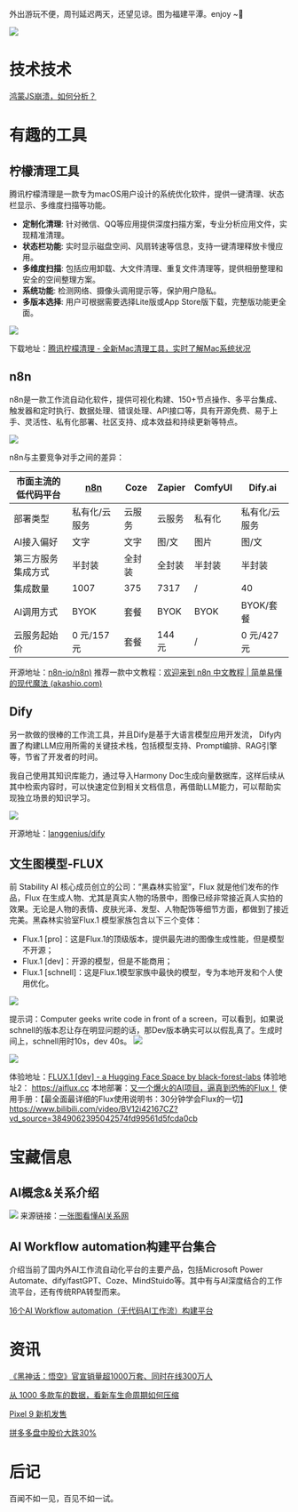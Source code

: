 外出游玩不便，周刊延迟两天，还望见谅。图为福建平潭。enjoy ~🙂

![](https://i.imgur.com/NQzujl7.jpeg)

# 技术技术

[鸿蒙JS崩溃，如何分析？](https://mp.weixin.qq.com/s/fbrynQBeqOXHzUYuqAVrnQ)
# 有趣的工具

## 柠檬清理工具

腾讯柠檬清理是一款专为macOS用户设计的系统优化软件，提供一键清理、状态栏显示、多维度扫描等功能。
- **定制化清理**: 针对微信、QQ等应用提供深度扫描方案，专业分析应用文件，实现精准清理。
- **状态栏功能**: 实时显示磁盘空间、风扇转速等信息，支持一键清理释放卡慢应用。
- **多维度扫描**: 包括应用卸载、大文件清理、重复文件清理等，提供相册整理和安全的空间整理方案。
- **系统功能**: 检测网络、摄像头调用提示等，保护用户隐私。
- **多版本选择**: 用户可根据需要选择Lite版或App Store版下载，完整版功能更全面。

![](https://i.imgur.com/VjqTh16.png)

下载地址：[腾讯柠檬清理 - 全新Mac清理工具，实时了解Mac系统状况 ](https://lemon.qq.com/)

## n8n

n8n是一款工作流自动化软件，提供可视化构建、150+节点操作、多平台集成、触发器和定时执行、数据处理、错误处理、API接口等，具有开源免费、易于上手、灵活性、私有化部署、社区支持、成本效益和持续更新等特点。

![](https://i.imgur.com/0qpNiBT.png)

n8n与主要竞争对手之间的差异：

| **市面主流的低代码平台** | **[n8n](https://n8n.partnerlinks.io/5ke1e3gdv6jj)** | **Coze** | **Zapier** | **ComfyUI** | **Dify.ai** |
| -------------- | --------------------------------------------------- | -------- | ---------- | ----------- | ----------- |
| 部署类型           | 私有化/云服务                                             | 云服务      | 云服务        | 私有化         | 私有化/云服务     |
| AI接入偏好         | 文字                                                  | 文字       | 图/文        | 图片          | 图/文         |
| 第三方服务集成方式      | 半封装                                                 | 全封装      | 全封装        | 半封装         | 半封装         |
| 集成数量           | 1007                                                | 375      | 7317       | /           | 40          |
| AI调用方式         | BYOK                                                | 套餐       | BYOK       | BYOK        | BYOK/套餐     |
| 云服务起始价         | 0 元/157 元                                           | 套餐       | 144 元      | /           | 0 元/427 元   |
开源地址：[n8n-io/n8n)](https://github.com/n8n-io/n8n)
推荐一款中文教程：[欢迎来到 n8n 中文教程 | 简单易懂的现代魔法 (akashio.com)](https://n8n.akashio.com/welcome)
## Dify

另一款做的很棒的工作流工具，并且Dify是基于大语言模型应用开发流， Dify内置了构建LLM应用所需的关键技术栈，包括模型支持、Prompt编排、RAG引擎等，节省了开发者的时间。

我自己使用其知识库能力，通过导入Harmony Doc生成向量数据库，这样后续从其中检索内容时，可以快速定位到相关文档信息，再借助LLM能力，可以帮助实现独立场景的知识学习。

![](https://i.imgur.com/WL37Uqb.png)

开源地址：[langgenius/dify](https://github.com/langgenius/dify)

## 文生图模型-FLUX

前 Stability AI 核心成员创立的公司：“黑森林实验室”，Flux 就是他们发布的作品，Flux 在生成人物、尤其是真实人物的场景中，图像已经非常接近真人实拍的效果。无论是人物的表情、皮肤光泽、发型、人物配饰等细节方面，都做到了接近完美。黑森林实验室Flux.1 模型家族包含以下三个变体：
- Flux.1 [pro]：这是Flux.1的顶级版本，提供最先进的图像生成性能，但是模型不开源；
- Flux.1 [dev]：开源的模型，但是不能商用；
- Flux.1 [schnell]：这是Flux.1模型家族中最快的模型，专为本地开发和个人使用优化。

![](https://i.imgur.com/kGguHM4.png)

提示词：Computer geeks write code in front of a screen，可以看到，如果说schnell的版本忍让存在明显问题的话，那Dev版本确实可以以假乱真了。生成时间上，schnell用时10s，dev 40s。
![](https://i.imgur.com/2sdjv5V.png)

![](https://i.imgur.com/sVDpTxt.png)

体验地址：[FLUX.1 [dev] - a Hugging Face Space by black-forest-labs](https://huggingface.co/spaces/black-forest-labs/FLUX.1-dev)
体验地址2： https://aiflux.cc
本地部署：[又一个爆火的AI项目，逼真到恐怖的Flux！](https://mp.weixin.qq.com/s/T8Wew9zvUtIhKXSEfgkP4Q)
使用手册：【最全面最详细的Flux使用说明书：30分钟学会Flux的一切】https://www.bilibili.com/video/BV12i42167CZ?vd_source=3849062395042574fd99561d5fcda0cb
# 宝藏信息

## AI概念&关系介绍

![](https://i.imgur.com/TXFMZJw.jpeg)
来源链接：[一张图看懂AI关系网 ](https://m.okjike.com/originalPosts/66bc888b5a349a06eda0568e?s=eyJ1IjoiNTc3N2ExMjg5MDVlODUxMjAwMzhiNTIxIiwiZCI6MX0%3D)

## AI Workflow automation构建平台集合
介绍当前了国内外AI工作流自动化平台的主要产品，包括Microsoft Power Automate、dify/fastGPT、Coze、MindStuido等。其中有与AI深度结合的工作流平台，还有传统RPA转型而来。

[16个AI Workflow automation（无代码AI工作流）构建平台](https://www.53ai.com/news/qianyanjishu/2076.html)

# 资讯

[《黑神话：悟空》官宣销量超1000万套、同时在线300万人](http://www.gamelook.com.cn/2024/08/552352)

[从 1000 多款车的数据，看新车生命周期如何压缩 ](https://mp.weixin.qq.com/s/p1r6ane7XgFe0z10uZ4nLQ)

[Pixel 9 新机发售](https://www.ifanr.com/1597104)

[拼多多盘中股价大跌30%](https://wallstreetcn.com/articles/3725820)

# 后记
百闻不如一见，百见不如一试。

